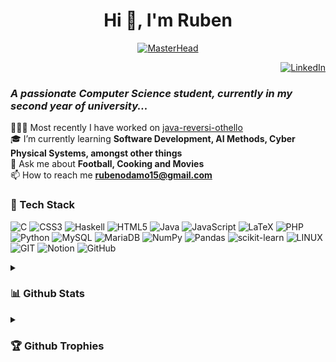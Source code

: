 <h1 align="center">Hi 👋, I'm Ruben</h1>

<p align="center">
  <a href="https://rubenodamo.io/">
    <img src="https://github.com/rubenodamo/rubenodamo/assets/93412774/693b26b2-2dc6-4b96-b190-ac83bf3784e7" alt="MasterHead">
  </a>
</p>

<p align="right">
  <a href="https://linkedin.com/in/rubenodamo">
    <img src="https://img.shields.io/badge/LinkedIn-%230077B5.svg?logo=linkedin&logoColor=white" alt="LinkedIn">
  </a>
</p>

<h3 align="left"><em>A passionate Computer Science student, currently in my second year of university...</em></h3>

👨🏾‍💻 Most recently I have worked on [java-reversi-othello](https://github.com/rubenodamo/java-reversi-othello)<br>
🎓 I’m currently learning **Software Development, AI Methods, Cyber Physical Systems, amongst other things**<br>
💬 Ask me about **Football, Cooking and Movies**<br>
📫 How to reach me **rubenodamo15@gmail.com**<br>

<h3>👾 Tech Stack</h3>
<p align="center">
  <!-- Your shields here -->
  
  ![C](https://img.shields.io/badge/c-%2300599C.svg?style=for-the-badge&logo=c&logoColor=white) ![CSS3](https://img.shields.io/badge/css3-%231572B6.svg?style=for-the-badge&logo=css3&logoColor=white) ![Haskell](https://img.shields.io/badge/Haskell-5e5086?style=for-the-badge&logo=haskell&logoColor=white) ![HTML5](https://img.shields.io/badge/html5-%23E34F26.svg?style=for-the-badge&logo=html5&logoColor=white) ![Java](https://img.shields.io/badge/java-%23ED8B00.svg?style=for-the-badge&logo=java&logoColor=white) ![JavaScript](https://img.shields.io/badge/javascript-%23323330.svg?style=for-the-badge&logo=javascript&logoColor=%23F7DF1E) ![LaTeX](https://img.shields.io/badge/latex-%23008080.svg?style=for-the-badge&logo=latex&logoColor=white) ![PHP](https://img.shields.io/badge/php-%23777BB4.svg?style=for-the-badge&logo=php&logoColor=white) ![Python](https://img.shields.io/badge/python-3670A0?style=for-the-badge&logo=python&logoColor=ffdd54) ![MySQL](https://img.shields.io/badge/mysql-%2300f.svg?style=for-the-badge&logo=mysql&logoColor=white) ![MariaDB](https://img.shields.io/badge/MariaDB-003545?style=for-the-badge&logo=mariadb&logoColor=white) ![NumPy](https://img.shields.io/badge/numpy-%23013243.svg?style=for-the-badge&logo=numpy&logoColor=white) ![Pandas](https://img.shields.io/badge/pandas-%23150458.svg?style=for-the-badge&logo=pandas&logoColor=white) ![scikit-learn](https://img.shields.io/badge/scikit--learn-%23F7931E.svg?style=for-the-badge&logo=scikit-learn&logoColor=white) ![LINUX](https://img.shields.io/badge/Linux-FCC624?style=for-the-badge&logo=linux&logoColor=black) ![GIT](https://img.shields.io/badge/Git-fc6d26?style=for-the-badge&logo=git&logoColor=white) ![Notion](https://img.shields.io/badge/Notion-%23000000.svg?style=for-the-badge&logo=notion&logoColor=white) ![GitHub](https://img.shields.io/badge/GitHub-%23121011.svg?style=for-the-badge&logo=github&logoColor=white)
</p>

<details><summary><h3>📊 Github Stats</h3></summary>
<p align="center">
  <a href="https://github.com/rubenodamo">
    <img height="180em" src="https://github-readme-stats.vercel.app/api?username=rubenodamo&theme=prussian&hide_border=true&include_all_commits=true&count_private=false" />
    <img height="180em" src="https://github-readme-streak-stats.herokuapp.com/?user=rubenodamo&theme=prussian&hide_border=true"/>
    <img height="180em" src="https://github-readme-stats.vercel.app/api/top-langs/?username=rubenodamo&theme=prussian&hide_border=true&include_all_commits=true&count_private=false&layout=compact"/>
  </a>  
</p>
</details>

<details><summary><h3>🏆 Github Trophies</h3></summary>
<p align="center">
  <img src="https://github-trophies.vercel.app/?username=rubenodamo&theme=nord&no-frame=true&no-bg=false&margin-w=4" alt="GitHub Trophies">
</p>
</details>


